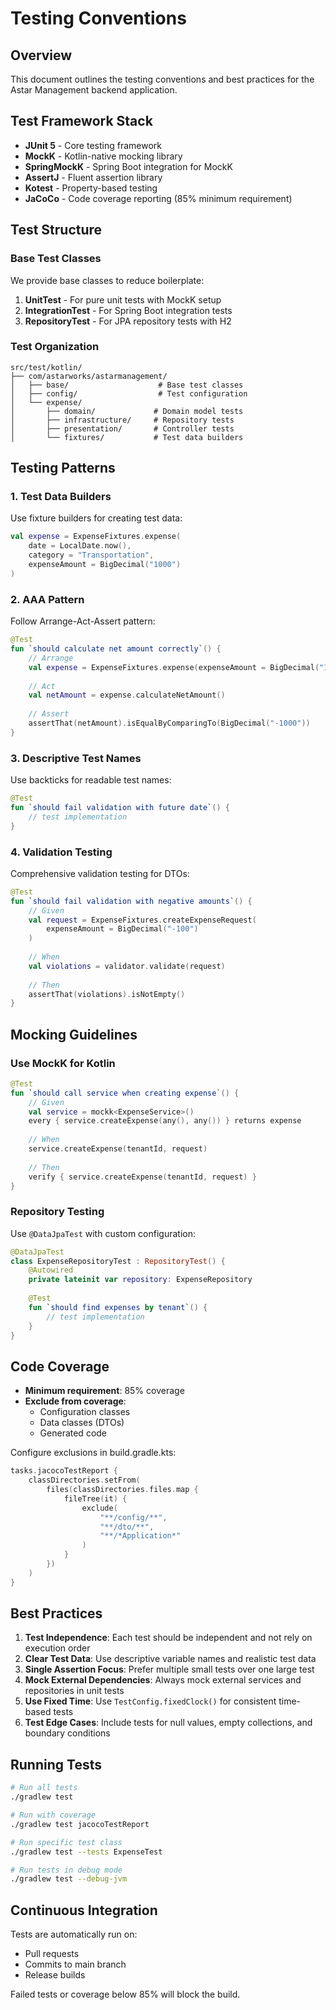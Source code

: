 # Testing Conventions

## Overview

This document outlines the testing conventions and best practices for the Astar Management backend application.

## Test Framework Stack

- **JUnit 5** - Core testing framework
- **MockK** - Kotlin-native mocking library
- **SpringMockK** - Spring Boot integration for MockK
- **AssertJ** - Fluent assertion library
- **Kotest** - Property-based testing
- **JaCoCo** - Code coverage reporting (85% minimum requirement)

## Test Structure

### Base Test Classes

We provide base classes to reduce boilerplate:

1. **UnitTest** - For pure unit tests with MockK setup
2. **IntegrationTest** - For Spring Boot integration tests
3. **RepositoryTest** - For JPA repository tests with H2

### Test Organization

```
src/test/kotlin/
├── com/astarworks/astarmanagement/
│   ├── base/                    # Base test classes
│   ├── config/                  # Test configuration
│   └── expense/
│       ├── domain/             # Domain model tests
│       ├── infrastructure/     # Repository tests
│       ├── presentation/       # Controller tests
│       └── fixtures/           # Test data builders
```

## Testing Patterns

### 1. Test Data Builders

Use fixture builders for creating test data:

```kotlin
val expense = ExpenseFixtures.expense(
    date = LocalDate.now(),
    category = "Transportation",
    expenseAmount = BigDecimal("1000")
)
```

### 2. AAA Pattern

Follow Arrange-Act-Assert pattern:

```kotlin
@Test
fun `should calculate net amount correctly`() {
    // Arrange
    val expense = ExpenseFixtures.expense(expenseAmount = BigDecimal("1000"))
    
    // Act
    val netAmount = expense.calculateNetAmount()
    
    // Assert
    assertThat(netAmount).isEqualByComparingTo(BigDecimal("-1000"))
}
```

### 3. Descriptive Test Names

Use backticks for readable test names:

```kotlin
@Test
fun `should fail validation with future date`() {
    // test implementation
}
```

### 4. Validation Testing

Comprehensive validation testing for DTOs:

```kotlin
@Test
fun `should fail validation with negative amounts`() {
    // Given
    val request = ExpenseFixtures.createExpenseRequest(
        expenseAmount = BigDecimal("-100")
    )
    
    // When
    val violations = validator.validate(request)
    
    // Then
    assertThat(violations).isNotEmpty()
}
```

## Mocking Guidelines

### Use MockK for Kotlin

```kotlin
@Test
fun `should call service when creating expense`() {
    // Given
    val service = mockk<ExpenseService>()
    every { service.createExpense(any(), any()) } returns expense
    
    // When
    service.createExpense(tenantId, request)
    
    // Then
    verify { service.createExpense(tenantId, request) }
}
```

### Repository Testing

Use `@DataJpaTest` with custom configuration:

```kotlin
@DataJpaTest
class ExpenseRepositoryTest : RepositoryTest() {
    @Autowired
    private lateinit var repository: ExpenseRepository
    
    @Test
    fun `should find expenses by tenant`() {
        // test implementation
    }
}
```

## Code Coverage

- **Minimum requirement**: 85% coverage
- **Exclude from coverage**:
  - Configuration classes
  - Data classes (DTOs)
  - Generated code
  
Configure exclusions in build.gradle.kts:

```kotlin
tasks.jacocoTestReport {
    classDirectories.setFrom(
        files(classDirectories.files.map {
            fileTree(it) {
                exclude(
                    "**/config/**",
                    "**/dto/**",
                    "**/*Application*"
                )
            }
        })
    )
}
```

## Best Practices

1. **Test Independence**: Each test should be independent and not rely on execution order
2. **Clear Test Data**: Use descriptive variable names and realistic test data
3. **Single Assertion Focus**: Prefer multiple small tests over one large test
4. **Mock External Dependencies**: Always mock external services and repositories in unit tests
5. **Use Fixed Time**: Use `TestConfig.fixedClock()` for consistent time-based tests
6. **Test Edge Cases**: Include tests for null values, empty collections, and boundary conditions

## Running Tests

```bash
# Run all tests
./gradlew test

# Run with coverage
./gradlew test jacocoTestReport

# Run specific test class
./gradlew test --tests ExpenseTest

# Run tests in debug mode
./gradlew test --debug-jvm
```

## Continuous Integration

Tests are automatically run on:
- Pull requests
- Commits to main branch
- Release builds

Failed tests or coverage below 85% will block the build.